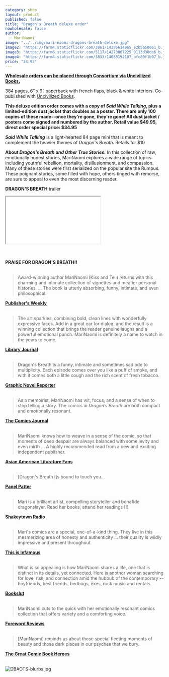 ```yaml
---
category: shop
layout: product
published: false
title: "Dragon's Breath deluxe order"
nowholesale: false
author: 
  - MariNaomi
image: "../../img/mari-naomi-dragons-breath-deluxe.jpg"
image2: "https://farm4.staticflickr.com/3861/14386614965_e2b5a50661_b.jpg"
image3: "https://farm6.staticflickr.com/5117/14273867225_9113d30da6_b.jpg"
image4: "https://farm4.staticflickr.com/3833/14088192107_bfc80f1b97_b.jpg"
price: "34.95"
---
```


__[Wholesale orders can be placed through Consortium via Uncivilized Books.](http://www.cbsd.com/book/dragons-breath/mari-naomi/9781941250013)__
 
384 pages, 6” x 9” paperback with french flaps, black & white interiors. Co-published with [Uncivilized Books](http://www.uncivilizedbooks.com/). 
 
__This deluxe edition order comes with a copy of _Said While Talking_, plus a limited-edition dust jacket that doubles as a poster. There are only 100 copies of these made--once they're gone, they're gone! All dust jacket / posters come signed and numbered by the author. Retail value $49.95, direct order special price: $34.95__
 
_**Said While Talking**_ is a light-hearted 84 page mini that is meant to complement the heavier themes of _Dragon's Breath_. Retails for $10
 
**About _Dragon's Breath and Other True Stories_:** In this collection of raw, emotionally honest stories, MariNaomi explores a wide range of topics including youthful rebellion, mortality, disillusionment, and compassion. Many of these stories were first serialized on the popular site the Rumpus. These poignant stories, some filled with hope, others tinged with remorse, are sure to appeal to even the most discerning reader.
 
**DRAGON'S BREATH** trailer
<div class='video'><iframe src="//www.youtube.com/embed/gUY3YiA7xac?rel=0" allowfullscreen></iframe></div> <br/>
<br/>

**PRAISE FOR DRAGON'S BREATH!!** <br/>
<br/>

>Award-winning author MariNaomi (Kiss and Tell) returns with this charming and intimate collection of vignettes and meatier personal histories. ... The book is utterly absorbing, funny, intimate, and even philosophical. 

__[Publisher's Weekly](http://www.publishersweekly.com/978-1-941250-01-3)__ <br/> <br/>

>The art sparkles, combining bold, clean lines with wonderfully expressive faces. Add in a great ear for dialog, and the result is a winning collection that brings the reader genuine laughs and a powerful emotional punch. MariNaomi is definitely a name to watch in the years to come. 

__[Library Journal](http://reviews.libraryjournal.com/2014/10/books/graphic-novels/graphic-novels-watch-out-for-works-by-marinaomi-xpress-reviews/)__ <br/> <br/>

>Dragon's Breath is a funny, intimate and sometimes sad ode to multiplicity. Each episode comes over you like a puff of smoke, and with it comes both a little cough and the rich scent of fresh tobacco.

[**Graphic Novel Reporter**](http://www.graphicnovelreporter.com/reviews/dragons-breath-and-other-true-stories) <br/>
<br/>

>As a memoirist, MariNaomi has wit, focus, and a sense of when to stop telling a story. The comics in _Dragon’s Breath_ are both compact and emotionally resonant.

[**The Comics Journal**](http://www.tcj.com/reviews/dragons-breath/) <br/>
<br/>

>MariNaomi knows how to weave in a sense of the comic, so that moments of deep despair are always balanced with some levity and even mirth ... A highly
recommended read from a new and exciting independent publisher.

[**Asian American Liturature Fans**](http://asianamlitfans.livejournal.com/174116.html) <br/>
<br/>

>[Dragon's Breath i]s bound to touch you...

[**Panel Patter**](http://www.panelpatter.com/2014/09/spx-spotlight-2014-mari-naomi-and.html) <br/>
<br/>

>Mari is a brilliant artist, compelling storyteller and bonafide dragonslayer. Read her books, attend her readings [!]

[**Shakeytown Radio**](http://brodiehubbard.tumblr.com/post/98505887795/dragonsbreath) <br/>
<br/>

>Mari's comics are a special, one-of-a-kind thing. They live in this mesmerizing area of honesty and authenticity ... their quality is wildly impressive and present throughout.

[**This is Infamous**](http://thisisinfamous.com/dragons-breath-true-stories-comic-review-real-real-gets/) <br/>
<br/>

>What is so appealing is how MariNaomi shares a life, one that is distinct in its details, yet connected. Here is another woman searching for love, risk, and connection amid the hubbub of the contemporary -- boyfriends, best friends, bedbugs, exes, rock music and rentals.

[**Bookslut**](http://www.bookslut.com/thousandfurs/2014_11_020962.php) <br/>
<br/>

>MariNaomi cuts to the quick with her emotionally resonant comics collection that offers variety and a comforting voice.

[**Foreword Reviews**](https://www.forewordreviews.com/reviews/dragons-breath-and-other-true-tales/) <br/>
<br/>

>[MariNaomi] reminds us about those special fleeting moments of beauty and those dark places in our psyches that we bury.

[**The Great Comic Book Heroes**](http://thegreatcomicbookheroes.blogspot.com/2014/11/mari-naomis-dragons-breath.html) <br/>
<br/>

 
![DBAOTS-blurbs.jpg](/media/DBAOTS-blurbs.jpg)